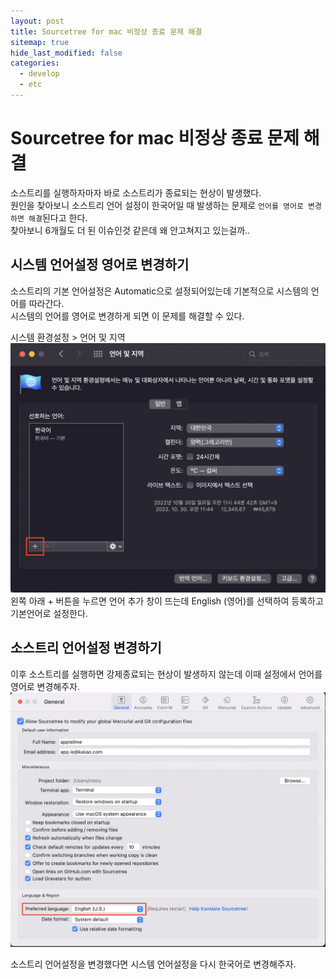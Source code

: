 ```yaml
---
layout: post
title: Sourcetree for mac 비정상 종료 문제 해결
sitemap: true
hide_last_modified: false
categories:
  - develop
  - etc
---
```


# Sourcetree for mac 비정상 종료 문제 해결
소스트리를 실행하자마자 바로 소스트리가 종료되는 현상이 발생했다.  
원인을 찾아보니 소스트리 언어 설정이 한국어일 때 발생하는 문제로 `언어를 영어로 변경하면 해결`된다고 한다.  
찾아보니 6개월도 더 된 이슈인것 같은데 왜 안고쳐지고 있는걸까..

## 시스템 언어설정 영어로 변경하기
소스트리의 기본 언어설정은 Automatic으로 설정되어있는데 기본적으로 시스템의 언어를 따라간다.  
시스템의 언어를 영어로 변경하게 되면 이 문제를 해결할 수 있다.  

시스템 환경설정 > 언어 및 지역  
![language setting](/assets/img/blog/develop/etc/macos-language.png)  
왼쪽 아래 + 버튼을 누르면 언어 추가 창이 뜨는데 English (영어)를 선택하여 등록하고 기본언어로 설정한다.

## 소스트리 언어설정 변경하기
이후 소스트리를 실행하면 강제종료되는 현상이 발생하지 않는데 이때 설정에서 언어를 영어로 변경해주자.  
![language setting](/assets/img/blog/develop/etc/sourcetree-language.png)  

소스트리 언어설정을 변경했다면 시스템 언어설정을 다시 한국어로 변경해주자.
